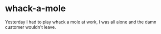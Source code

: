 # whack-a-mole
Yesterday I had to play whack a mole at work, I was all alone and the damn customer wouldn't leave.
